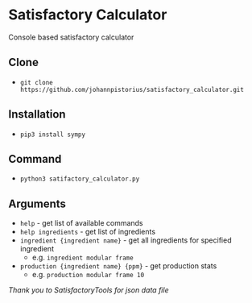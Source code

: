 # Satisfactory Calculator

Console based satisfactory calculator

## Clone

- `git clone https://github.com/johannpistorius/satisfactory_calculator.git`

## Installation

- `pip3 install sympy`

## Command

- `python3 satifactory_calculator.py`

## Arguments

- `help` - get list of available commands
- `help ingredients` - get list of ingredients
- `ingredient {ingredient name}` - get all ingredients for specified ingredient
    * e.g. `ingredient modular frame`
- `production {ingredient name} {ppm}` - get production stats
    * e.g. `production modular frame 10`

*Thank you to SatisfactoryTools for json data file*